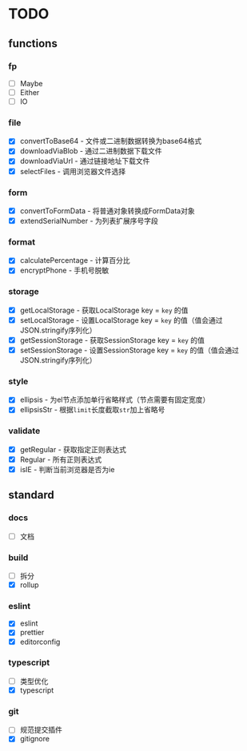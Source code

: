 # TODO

## functions

### fp

- [ ] Maybe
- [ ] Either
- [ ] IO

### file

- [X] convertToBase64 - 文件或二进制数据转换为base64格式
- [X] downloadViaBlob - 通过二进制数据下载文件
- [X] downloadViaUrl - 通过链接地址下载文件
- [X] selectFiles - 调用浏览器文件选择

### form

- [X] convertToFormData - 将普通对象转换成FormData对象
- [X] extendSerialNumber - 为列表扩展序号字段

### format

- [X] calculatePercentage - 计算百分比
- [X] encryptPhone - 手机号脱敏

### storage

- [X] getLocalStorage - 获取LocalStorage key = `key` 的值
- [X] setLocalStorage - 设置LocalStorage key = `key` 的值（值会通过JSON.stringify序列化）
- [X] getSessionStorage - 获取SessionStorage key = `key` 的值
- [X] setSessionStorage - 设置SessionStorage key = `key` 的值（值会通过JSON.stringify序列化）

### style

- [X] ellipsis - 为el节点添加单行省略样式（节点需要有固定宽度）
- [X] ellipsisStr - 根据`limit`长度截取`str`加上省略号

### validate

- [X] getRegular - 获取指定正则表达式
- [X] Regular - 所有正则表达式
- [X] isIE - 判断当前浏览器是否为ie

## standard

### docs

- [ ] 文档

### build

- [ ] 拆分
- [X] rollup

### eslint

- [X] eslint
- [X] prettier
- [X] editorconfig

### typescript

- [ ] 类型优化
- [X] typescript

### git

- [ ] 规范提交插件
- [X] gitignore
